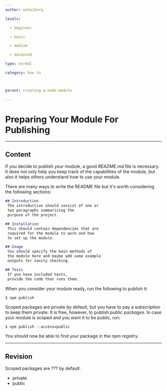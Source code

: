 ```yaml
---
author: mihaiberq

levels:

  - beginner

  - basic

  - medium

  - advanced

type: normal

category: how to



parent: creating-a-node-module

---
```


# Preparing Your Module For Publishing

---
## Content

If you decide to publish your module, a good *README.md* file is necessary. It does not only help you keep track of the capabilities of the module, but also it helps others understand how to use your module.

There are many ways to write the README file but it's worth considering the following sections:
```md
## Introduction
 The introduction should consist of one or
 two paragraphs summarizing the
 purpose of the project.

## Installation
 This should contain dependencies that are
 required for the module to work and how
 to set up the module.

## Usage
 You should specify the main methods of
 the module here and maybe add some example
 outputs for sanity checking.

## Tests
 If you have included tests,
 provide the code that runs them.
```
When you consider your module ready, run the following to publish it:
```bash
$ npm publish
```
Scoped packages are private by default, but you have to pay a subscription to keep them private. It is free, however, to publish *public packages*. In case your module is scoped and you want it to be public, run:
```
$ npm publish --access=public
```
You should now be able to find your package in the npm registry.

---
## Revision

Scoped packages are ??? by default.


* private
* public

